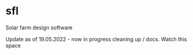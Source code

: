 # sfl
Solar farm design software

Update as of 19.05.2022 - now in progress cleaning up / docs. Watch this space
